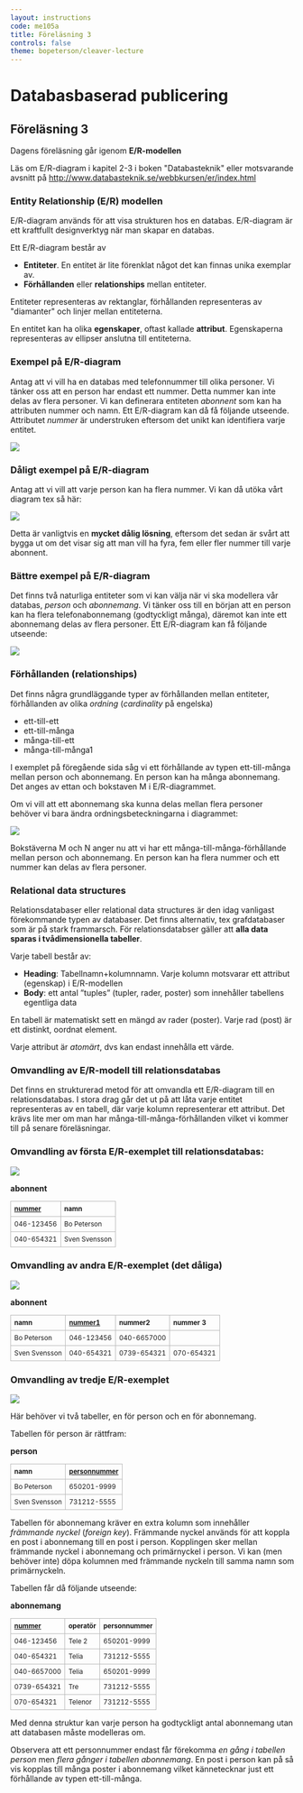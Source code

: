 ```yaml
---
layout: instructions
code: me105a
title: Föreläsning 3
controls: false
theme: bopeterson/cleaver-lecture
---
```


<style>
table {border-collapse: collapse;font-size:smaller}
th, td {border: 1px solid #BBBBBB}
th, td {text-align:left}
th, td {padding: 6px;}
hr {display: none}
</style>

# Databasbaserad publicering

## Föreläsning 3

Dagens föreläsning går igenom **E/R-modellen**

Läs om E/R-diagram i kapitel 2-3 i boken "Databasteknik" eller motsvarande avsnitt på <http://www.databasteknik.se/webbkursen/er/index.html>

---

### Entity Relationship (E/R) modellen

E/R-diagram används för att visa strukturen hos en databas. E/R-diagram är ett kraftfullt designverktyg när man skapar en databas. 

Ett E/R-diagram består av

- **Entiteter**. En entitet är lite förenklat något det kan finnas unika exemplar av. 
- **Förhållanden** eller **relationships** mellan entiteter.

Entiteter representeras av rektanglar, förhållanden representeras av "diamanter" och linjer mellan entiteterna. 

En entitet kan ha olika **egenskaper**, oftast kallade **attribut**. Egenskaperna representeras av ellipser anslutna till entiteterna. 

---

### Exempel på E/R-diagram

Antag att vi vill ha en databas med telefonnummer till olika personer. Vi tänker oss att en person har endast ett nummer. Detta nummer kan inte delas av flera personer. Vi kan definerara entiteten *abonnent* som kan ha attributen nummer och namn. Ett E/R-diagram kan då få följande utseende. Attributet *nummer* är understruken eftersom det unikt kan identifiera varje entitet.

![](im3/er1.png)

---

### Dåligt exempel på E/R-diagram
Antag att vi vill att varje person kan ha flera nummer. Vi kan då utöka vårt diagram tex så här:

![](im3/er2.png)

Detta är vanligtvis en **mycket dålig lösning**, eftersom det sedan är svårt att bygga ut om det visar sig att man vill ha fyra, fem eller fler nummer till varje abonnent. 

---

### Bättre exempel på E/R-diagram
Det finns två naturliga entiteter som vi kan välja när vi ska modellera vår databas, *person* och *abonnemang*. Vi tänker oss till en början att en person kan ha flera telefonabonnemang (godtyckligt många), däremot kan inte ett abonnemang delas av flera personer. Ett E/R-diagram kan få följande utseende:

![](im3/er3.png)

---

### Förhållanden (relationships)
Det finns några grundläggande typer av förhållanden mellan entiteter, förhållanden av olika *ordning* (*cardinality* på engelska)

- ett-till-ett
- ett-till-många
- många-till-ett
- många-till-många1

I exemplet på föregående sida såg vi ett förhållande av typen ett-till-många mellan person och abonnemang. En person kan ha många abonnemang. Det anges av ettan och bokstaven M i E/R-diagrammet.

Om vi vill att ett abonnemang ska kunna delas mellan flera personer behöver vi bara ändra ordningsbeteckningarna i diagrammet:

---

![](im3/er4.png)

Bokstäverna M och N anger nu att vi har ett många-till-många-förhållande mellan person och abonnemang. En person kan ha flera nummer och ett nummer kan delas av flera personer. 

---

### Relational data structures
Relationsdatabaser eller relational data structures är den idag vanligast förekommande typen av databaser. Det finns alternativ, tex grafdatabaser som är på stark frammarsch. För relationsdatabser gäller att **alla data sparas i tvådimensionella tabeller**.

Varje tabell består av:

- **Heading**: Tabellnamn+kolumnnamn. Varje kolumn motsvarar ett attribut (egenskap) i E/R-modellen
- **Body**: ett antal ”tuples” (tupler, rader, poster) som innehåller tabellens egentliga data

En tabell är matematiskt sett en mängd av rader (poster). Varje rad (post) är ett distinkt, oordnat element.

Varje attribut är *atomärt*, dvs kan endast innehålla ett värde.

---

### Omvandling av E/R-modell till relationsdatabas
Det finns en strukturerad metod för att omvandla ett E/R-diagram till  en relationsdatabas. I stora drag går det ut på att låta varje entitet representeras av en tabell, där varje kolumn representerar ett attribut. Det krävs lite mer om man har många-till-många-förhållanden vilket vi kommer till på senare föreläsningar. 

---

### Omvandling av första E/R-exemplet till relationsdatabas:

![](im3/er1.png)

**abonnent**

| <u>nummer</u> | namn |
|---|---|
| 046-123456 | Bo Peterson |
| 040-654321 | Sven Svensson |

---

### Omvandling av andra E/R-exemplet (det dåliga)

![](im3/er2.png)

**abonnent**

| namn | <u>nummer1</u> | nummer2 | nummer 3 |
|---|---|---|---| 
| Bo Peterson | 046-123456 | 040-6657000 | |
| Sven Svensson | 040-654321 | 0739-654321 | 070-654321 |

---


### Omvandling av tredje E/R-exemplet

![](im3/er3.png)

Här behöver vi två tabeller, en för person och en för abonnemang. 

---

Tabellen för person är rättfram:

**person**

| namn | <u>personnummer</u> |
|---|---|
| Bo Peterson | 650201-9999 |
| Sven Svensson | 731212-5555 |

---

Tabellen för abonnemang kräver en extra kolumn som innehåller *främmande nyckel* (*foreign key*). Främmande nyckel används för att koppla en post i abonnemang till en post i person. Kopplingen sker mellan främmande nyckel i abonnemang och primärnyckel i person. Vi kan (men behöver inte) döpa kolumnen med främmande nyckeln till samma namn som primärnyckeln. 

---

Tabellen får då följande utseende:

**abonnemang**

| <u>nummer</u> | operatör | personnummer |
|---|---|---|
| 046-123456 | Tele 2 | 650201-9999 | 
| 040-654321 | Telia | 731212-5555 | 
| 040-6657000 | Telia | 650201-9999 |
| 0739-654321 | Tre | 731212-5555 |
| 070-654321 | Telenor | 731212-5555 |

Med denna struktur kan varje person ha godtyckligt antal abonnemang utan att databasen måste modelleras om.

Observera att ett personnummer endast får förekomma *en gång i tabellen person* men *flera gånger i tabellen abonnemang*. En post i person kan på så vis kopplas till många poster i abonnemang vilket kännetecknar just ett förhållande av typen ett-till-många.

